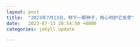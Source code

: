 ```yaml
---
layout: post
title:  "2023年7月13日，种下一颗种子，用心呵护它发芽"
date:   2023-07-13 20:54:50 +0800
categories: jekyll update

---
```



